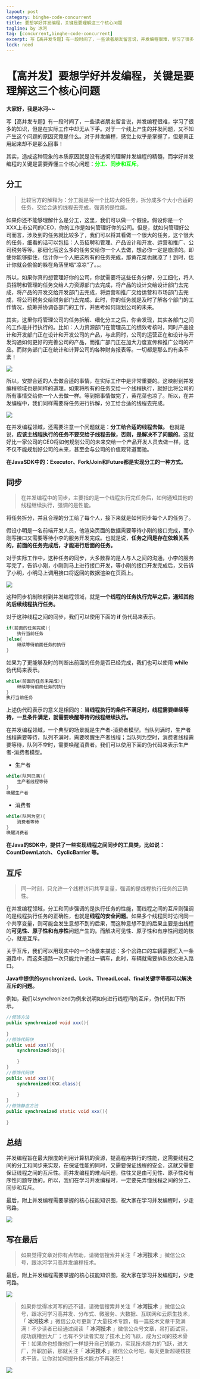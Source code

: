 ```yaml
---
layout: post
category: binghe-code-concurrent
title: 要想学好并发编程，关键是要理解这三个核心问题
tagline: by 冰河
tag: [concurrent,binghe-code-concurrent]
excerpt: 写【高并发专题】有一段时间了，一些读者朋友留言说，并发编程很难，学习了很多的知识，但是在实际工作中却无从下手。对于一个线上产生的并发问题，又不知产生这个问题的原因究竟是什么。对于并发编程，感觉上似乎是掌握了，但是真正用起来却不是那么回事！
lock: need
---
```


# 【高并发】要想学好并发编程，关键是要理解这三个核心问题

**大家好，我是冰河~~**

写【高并发专题】有一段时间了，一些读者朋友留言说，并发编程很难，学习了很多的知识，但是在实际工作中却无从下手。对于一个线上产生的并发问题，又不知产生这个问题的原因究竟是什么。对于并发编程，感觉上似乎是掌握了，但是真正用起来却不是那么回事！

其实，造成这种现象的本质原因就是没有透彻的理解并发编程的精髓，而学好并发编程的关键是需要弄懂三个核心问题：<font color="00FF00">**分工、同步和互斥**。</font>

## 分工

> 比较官方的解释为：分工就是将一个比较大的任务，拆分成多个大小合适的任务，交给合适的线程去完成，强调的是性能。

如果你还不能够理解什么是分工，这里，我们可以做一个假设。假设你是一个XXX上市公司的CEO，你的工作是如何管理好你的公司。但是，就如何管理好公司而言，涉及到的任务就比较多了，我们可以将其看做一个很大的任务，这个很大的任务，细看的话可以包括：人员招聘和管理、产品设计和开发、运营和推广、公司税务等等。那细化后这么多的任务交给你一个人去做，想必你一定是崩溃的。即使你能够挺住，估计你一个人把这所有的任务完成，那黄花菜也就凉了！到时，估计你就会偷偷的躲在角落里唱“凉凉”了。。。

所以，如果你真的想管理好你的公司，你就需要将这些任务分解，分工细化，将人员招聘和管理的任务交给人力资源部门去完成，将产品的设计交给设计部门去完成，将产品的开发交给开发部门去完成，将运营和推广交给运营和市场部门去完成，将公司税务交给财务部门去完成。此时，你的任务就是及时了解各个部门的工作情况，统筹并协调各部门的工作，并思考如何规划公司的未来。

其实，这里你将管理公司的任务拆解、细化分工之后，你会发现，其实各部门之间的工作是并行执行的。比如：人力资源部门在管理员工的绩效考核时，同时产品设计和开发部门正在设计和开发公司的产品，与此同时，公司的运营正在和设计与开发沟通如何更好的完善公司的产品，而推广部门正在加大力度宣传和推广公司的产品。而财务部门正在统计和计算公司的各种财务报表等。一切都是那么的有条不紊！

![](https://img-blog.csdnimg.cn/20200322144449355.jpg)

所以，安排合适的人去做合适的事情，在实际工作中是非常重要的。这映射到并发编程领域也是同样的道理。如果将所有的任务交给一个线程执行，就好比将公司的所有事情交给你一个人去做一样。等到把事情做完了，黄花菜也凉了。所以，在并发编程中，我们同样需要将任务进行拆解，分工给合适的线程去完成。

![](https://img-blog.csdnimg.cn/20200322144522304.jpg)

在并发编程领域，还需要注意一个问题就是：**分工给合适的线程去做。** 也就是说，**应该主线程执行的任务不要交给子线程去做，否则，是解决不了问题的**。这就好比一家公司的CEO将如何规划公司的未来交给一个产品开发人员去做一样，这不仅不能规划好公司的未来，甚至会与公司的价值观背道而驰。

**在JavaSDK中的：Executor、Fork/Join和Future都是实现分工的一种方式。**

## 同步

> 在并发编程中的同步，主要指的是一个线程执行完任务后，如何通知其他的线程继续执行，强调的是性能。

将任务拆分，并且合理的分工给了每个人，接下来就是如何同步每个人的任务了。

假设小明是一名前端开发人员，他渲染页面的数据需要等待小刚的接口完成，而小刚写接口又需要等待小李的服务开发完成。也就是说，**任务之间是存在依赖关系的，前面的任务完成后，才能进行后面的任务。**

对于实际工作中，这种任务的同步，大多数靠的是人与人之间的沟通，小李的服务写完了，告诉小刚，小刚则马上进行接口开发，等小刚的接口开发完成后，又告诉了小明，小明马上调用接口将返回的数据渲染在页面上。

![](https://img-blog.csdnimg.cn/20200322144547517.jpg)

这种同步机制映射到并发编程领域，就是**一个线程的任务执行完毕之后，通知其他的后续线程执行任务。**

对于这种线程之间的同步，我们可以使用下面的 **if** 伪代码来表示。

```java
if(前面的任务完成){
    执行当前任务
}else{
    继续等待前面任务的执行
}
```

如果为了更能够及时的判断出前面的任务是否已经完成，我们也可以使用 **while** 伪代码来表示。

```java
while(前面的任务未完成){
    继续等待前面任务的执行
}
执行当前任务
```

上述伪代码表示的意义是相同的：**当线程执行的条件不满足时，线程需要继续等待，一旦条件满足，就需要唤醒等待的线程继续执行。**

在并发编程领域，一个典型的场景就是生产者-消费者模型。当队列满时，生产者线程需要等待，队列不满时，需要唤醒生产者线程；当队列为空时，消费者线程需要等待，队列不空时，需要唤醒消费者。我们可以使用下面的伪代码来表示生产者-消费者模型。

* 生产者

```java
while(队列已满){
    生产者线程等待
}
唤醒生产者
```

* 消费者

```java
while(队列为空){
    消费者等待
}
唤醒消费者
```

**在Java的SDK中，提供了一些实现线程之间同步的工具类，比如说：CountDownLatch、 CyclicBarrier 等。**

## 互斥

> 同一时刻，只允许一个线程访问共享变量，强调的是线程执行任务的正确性。

在并发编程领域，分工和同步强调的是执行任务的性能，而线程之间的互斥则强调的是线程执行任务的正确性，也就是**线程的安全问题**。如果多个线程同时访问同一个共享变量，则可能会发生意想不到的后果，而这种意想不到的后果主要是由线程的**可见性、原子性和有序性**问题产生的。而解决可见性、原子性和有序性问题的核心，就是互斥。

关于互斥，我们可以用现实中的一个场景来描述：多个岔路口的车辆需要汇入一条道路中，而这条道路一次只能允许通过一辆车，此时，车辆就需要排队依次进入路口。

**Java中提供的synchronized、Lock、ThreadLocal、final关键字等都可以解决互斥的问题。**

例如，我们以synchronized为例来说明如何进行线程间的互斥，伪代码如下所示。

```java
//修饰方法
public synchronized void xxx(){
    
}
//修饰代码块
public void xxx(){
    synchronized(obj){
        
    }
}
//修饰代码块
public void xxx(){
    synchronized(XXX.class){
        
    }
}
//修饰静态方法
public synchronized static void xxx(){
    
}
```

## 总结

并发编程旨在最大限度的利用计算机的资源，提高程序执行的性能，这需要线程之间的分工和同步来实现，在保证性能的同时，又需要保证线程的安全，这就又需要保证线程之间的互斥性。而并发编程的难点问题，往往又是由可见性、原子性和有序性问题导致的。所以，我们在学习并发编程时，一定要先弄懂线程之间的分工、同步和互斥。

最后，附上并发编程需要掌握的核心技能知识图，祝大家在学习并发编程时，少走弯路。

![](https://img-blog.csdnimg.cn/20200322144644983.jpg)


## 写在最后

> 如果觉得文章对你有点帮助，请微信搜索并关注「 **冰河技术** 」微信公众号，跟冰河学习高并发编程技术。


最后，附上并发编程需要掌握的核心技能知识图，祝大家在学习并发编程时，少走弯路。

![](https://img-blog.csdnimg.cn/20200322144644983.jpg?x-oss-process=image/watermark,type_ZmFuZ3poZW5naGVpdGk,shadow_10,text_aHR0cHM6Ly9ibG9nLmNzZG4ubmV0L2wxMDI4Mzg2ODA0,size_16,color_FFFFFF,t_70#pic_center)

> 如果你觉得冰河写的还不错，请微信搜索并关注「 **冰河技术** 」微信公众号，跟冰河学习高并发、分布式、微服务、大数据、互联网和云原生技术，「 **冰河技术** 」微信公众号更新了大量技术专题，每一篇技术文章干货满满！不少读者已经通过阅读「 **冰河技术** 」微信公众号文章，吊打面试官，成功跳槽到大厂；也有不少读者实现了技术上的飞跃，成为公司的技术骨干！如果你也想像他们一样提升自己的能力，实现技术能力的飞跃，进大厂，升职加薪，那就关注「 **冰河技术** 」微信公众号吧，每天更新超硬核技术干货，让你对如何提升技术能力不再迷茫！


![](https://img-blog.csdnimg.cn/20200906013715889.png)